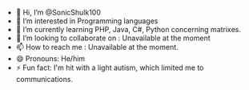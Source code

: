 - 👋 Hi, I’m @SonicShulk100
- 👀 I’m interested in Programming languages
- 🌱 I’m currently learning PHP, Java, C#, Python concerning matrixes.
- 💞️ I’m looking to collaborate on : Unavailable at the moment
- 📫 How to reach me : Unavailable at the moment.
- 😄 Pronouns: He/him
- ⚡ Fun fact: I'm hit with a light autism, which limited me to communications.

<!---
SonicShulk100/SonicShulk100 is a ✨ special ✨ repository because its `README.md` (this file) appears on your GitHub profile.
You can click the Preview link to take a look at your changes.
--->
